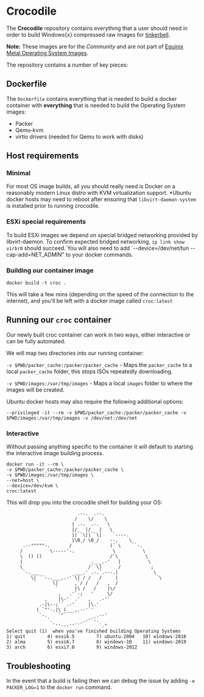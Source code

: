 # Crocodile

The **Crocodile** repository contains everything that a user should need in order to build Windows{x} compressed raw images
for [tinkerbell](https://tinkerbell.org).

**Note:** These images are for the _Community_ and are not part of [Equinix Metal Operating System Images](https://metal.equinix.com/developers/docs/operating-systems/).

The repository contains a number of key pieces:

## Dockerfile

The `Dockerfile` contains everything that is needed to build a docker container with **everything** that is needed to build
the Operating System images:

- Packer
- Qemu-kvm
- virtio drivers (needed for Qemu to work with disks)

## Host requirements

### Minimal
For most OS image builds, all you should really need is Docker on a reasonably modern Linux distro with KVM virtualization support. *Ubuntu docker hosts may need to reboot after ensuring that `libvirt-daemon-system` is installed prior to running crocodile. 

### ESXi special requirements
To build ESXi images we depend on special bridged networking provided by libvirt-daemon.
To confirm expected bridged networking, `ip link show virbr0` should succeed.
You will also need to add `--device=/dev/net/tun --cap-add=NET_ADMIN" to your docker commands.

### Building our container image

```
docker build -t croc .
```

This will take a few mins (depending on the speed of the connection to the internet), and you'll be left with a docker image
called `croc:latest`

## Running our `croc` container

Our newly built croc container can work in two ways, either interactive or can be fully automated.

We will map two directories into our running container:

`-v $PWD/packer_cache:/packer/packer_cache` - Maps the `packer_cache` to a local `packer_cache` folder, this stops ISOs repeatedly downloading.

`-v $PWD/images:/var/tmp/images` - Maps a local `images` folder to where the images will be created.

Ubuntu docker hosts may also require the following additional options:

`--privileged -it --rm -v $PWD/packer_cache:/packer/packer_cache -v $PWD/images:/var/tmp/images -v /dev/net:/dev/net`
### Interactive

Without passing anything specific to the container it will default to starting the interactive image building process.
```
docker run -it --rm \
-v $PWD/packer_cache:/packer/packer_cache \
-v $PWD/images:/var/tmp/images \
--net=host \
--device=/dev/kvm \
croc:latest
```
This will drop you into the crocodile shell for building your OS:

```
                          .--.  .--.
                         /    \/    \
                        | .-.  .-.   \
                        |/_  |/_  |   \
                        || `\|| `\|    `----.
                        |\0_/ \0_/    --,    \_
      .--"""""-.       /              (` \     `-.
     /          \-----'-.              \          \
     \  () ()                         /`\          \
     |                         .___.-'   |          \
     \                        /` \|      /           ;
      `-.___             ___.' .-.`.---.|             \
         \| ``-..___,.-'`\| / /   /     |              `\
          `      \|      ,`/ /   /   ,  /
                  `      |\ /   /    |\/
                   ,   .'`-;   '     \/
              ,    |\-'  .'   ,   .-'`
            .-|\--;`` .-'     |\.'
           ( `"'-.|\ (___,.--'`'
            `-.    `"`          _.--'
               `.          _.-'`-.
                 `''---''``       `."
Select quit (1)  when you've finished building Operating Systems
1) quit		   4) esxi6.5	     7) ubuntu-2004   10) windows-2016
2) alma		   5) esxi6.7	     8) windows-10    11) windows-2019
3) arch		   6) esxi7.0	     9) windows-2012
```

## Troubleshooting

In the event that a build is failing then we can debug the issue by adding `-e PACKER_LOG=1` to the `docker run`
command.
